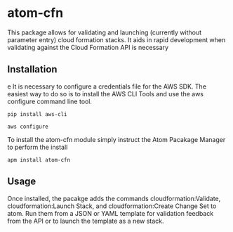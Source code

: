 # atom-cfn

This package allows for validating and launching (currently without parameter entry) cloud formation stacks.  It aids in rapid development when validating against the Cloud Formation API is necessary

## Installation
e
It is necessary to configure a credentials file for the AWS SDK. The easiest way to do so is to install the AWS CLI Tools and use the aws configure command line tool.

    pip install aws-cli

    aws configure



To install the atom-cfn module simply instruct the Atom Pacakage Manager to perform the install

    apm install atom-cfn

## Usage

Once installed, the pacakge adds the commands cloudformation:Validate, cloudformation:Launch Stack, and cloudformation:Create Change Set to atom.  Run them from a JSON or YAML template for validation feedback from the API or to launch the template as a new stack.
